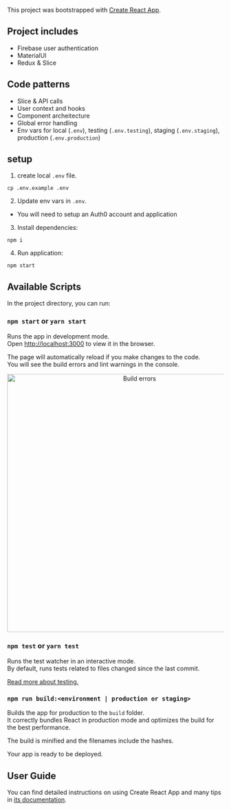 This project was bootstrapped with [Create React App](https://github.com/facebook/create-react-app).

## Project includes
- Firebase user authentication
- MaterialUI
- Redux & Slice

## Code patterns
- Slice & API calls
- User context and hooks
- Component archeitecture
- Global error handling
- Env vars for local (`.env`), testing (`.env.testing`), staging (`.env.staging`), production (`.env.production`)

## setup
1. create local `.env` file.
```
cp .env.example .env
```
2. Update env vars in `.env`.
-  You will need to setup an Auth0 account and application

3. Install dependencies:
```
npm i
```
4. Run application:
```
npm start
```

## Available Scripts

In the project directory, you can run:

### `npm start` or `yarn start`

Runs the app in development mode.<br>
Open [http://localhost:3000](http://localhost:3000) to view it in the browser.

The page will automatically reload if you make changes to the code.<br>
You will see the build errors and lint warnings in the console.

<p align='center'>
<img src='https://cdn.jsdelivr.net/gh/marionebl/create-react-app@9f6282671c54f0874afd37a72f6689727b562498/screencast-error.svg' width='600' alt='Build errors'>
</p>

### `npm test` or `yarn test`

Runs the test watcher in an interactive mode.<br>
By default, runs tests related to files changed since the last commit.

[Read more about testing.](https://facebook.github.io/create-react-app/docs/running-tests)

### `npm run build:<environment | production or staging>`

Builds the app for production to the `build` folder.<br>
It correctly bundles React in production mode and optimizes the build for the best performance.

The build is minified and the filenames include the hashes.<br>

Your app is ready to be deployed.

## User Guide

You can find detailed instructions on using Create React App and many tips in [its documentation](https://facebook.github.io/create-react-app/).